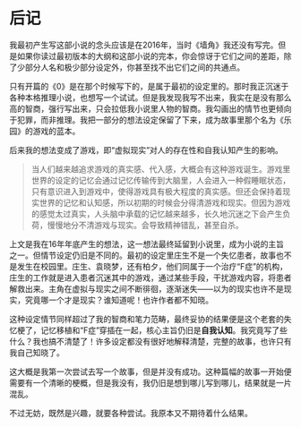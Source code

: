 # 后记

我最初产生写这部小说的念头应该是在2016年，当时《墙角》我还没有写完。但是如果你读过最初版本的大纲和这部小说的完本，你会惊讶于它们之间的差距，除了少部分人名和极少部分设定外，你甚至找不出它们之间的共通点。

只有开篇的《0》是在那个时候写下的，是属于最初的设定里的。那时我正沉迷于各种本格推理小说，也想写一个试试。但是我发现我写不出来，我实在是没有那么高的智商，强行写出来，只会拉低我小说里人物的智商。我勾画出的情节也更倾向于犯罪，而非推理。我把一部分的想法设定保留了下来，成为故事里那个名为《乐园》的游戏的蓝本。

后来我的想法变成了游戏，即“虚拟现实”对人的存在性和自我认知产生的影响。

> 当人们越来越追求游戏的真实感、代入感，大概会有这种游戏诞生。游戏里世界的设定的记忆会通过记忆传输传到大脑里，人会进入一种假睡眠状态，只有意识进入到游戏中，使得游戏具有极大程度的真实感。但还会保持着现实世界的记忆和认知感，所以初期的时候会分得清游戏和现实。但因为游戏的感觉太过真实，人头脑中承载的记忆越来越多，长久地沉迷之下会产生负荷，慢慢地分不清游戏与现实。会导致精神错乱，甚至自杀。

上文是我在16年年底产生的想法，这一想法最终延留到小说里，成为小说的主旨之一。但情节设定仍旧是不同的。最初的设定里庄生不是一个失忆患者，故事也不是发生在校园里。庄生、袁晓梦，还有柏夕，他们同属于一个治疗“F症”的机构，庄生的工作就是进入患者沉迷其中的游戏，通过某些手段，干扰游戏内容，将患者解救出来。主角在虚拟与现实之间不断徘徊，逐渐迷失——以为的现实也许不是现实，究竟哪一个才是现实？谁知道呢！也许作者都不知晓。

这种设定情节同样超过了我的智商和笔力范畴，最终妥协的结果便是这个老套的失忆梗了，记忆移植和“F症”穿插在一起，核心主旨仍旧是**自我认知**。我究竟写了些什么？我也搞不清楚了！许多设定都没有很好地解释清楚，完整的故事，也许只有我自己知晓了。

这大概是我第一次尝试去写一个故事，但是并没有成功。这种篇幅的故事一开始便需要有一个清晰的梗概，但是我没有，我仍旧是想到哪儿写到哪儿，结果就是一片混乱。

不过无妨，既然是兴趣，就要各种尝试。我原本又不期待着什么结果。